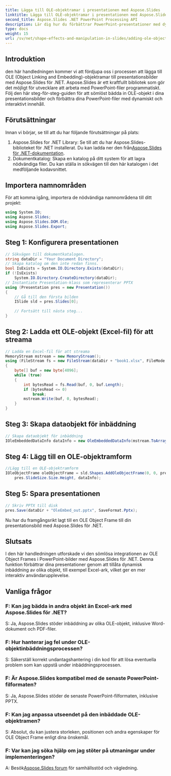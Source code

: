 ```yaml
---
title: Lägga till OLE-objektramar i presentationen med Aspose.Slides
linktitle: Lägga till OLE-objektramar i presentationen med Aspose.Slides
second_title: Aspose.Slides .NET PowerPoint Processing API
description: Lär dig hur du förbättrar PowerPoint-presentationer med dynamiskt innehåll! Följ vår steg-för-steg-guide med Aspose.Slides för .NET. Öka engagemanget nu!
type: docs
weight: 15
url: /sv/net/shape-effects-and-manipulation-in-slides/adding-ole-object-frames/
---
```

## Introduktion
den här handledningen kommer vi att fördjupa oss i processen att lägga till OLE (Object Linking and Embedding)-objektramar till presentationsbilder med Aspose.Slides för .NET. Aspose.Slides är ett kraftfullt bibliotek som gör det möjligt för utvecklare att arbeta med PowerPoint-filer programmatiskt. Följ den här steg-för-steg-guiden för att sömlöst bädda in OLE-objekt i dina presentationsbilder och förbättra dina PowerPoint-filer med dynamiskt och interaktivt innehåll.
## Förutsättningar
Innan vi börjar, se till att du har följande förutsättningar på plats:
1.  Aspose.Slides for .NET Library: Se till att du har Aspose.Slides-biblioteket för .NET installerat. Du kan ladda ner den från[Aspose.Slides för .NET-dokumentation](https://reference.aspose.com/slides/net/).
2. Dokumentkatalog: Skapa en katalog på ditt system för att lagra nödvändiga filer. Du kan ställa in sökvägen till den här katalogen i det medföljande kodavsnittet.
## Importera namnområden
För att komma igång, importera de nödvändiga namnområdena till ditt projekt:
```csharp
using System.IO;
using Aspose.Slides;
using Aspose.Slides.DOM.Ole;
using Aspose.Slides.Export;
```
## Steg 1: Konfigurera presentationen
```csharp
// Sökvägen till dokumentkatalogen.
string dataDir = "Your Document Directory";
// Skapa katalog om den inte redan finns.
bool IsExists = System.IO.Directory.Exists(dataDir);
if (!IsExists)
    System.IO.Directory.CreateDirectory(dataDir);
// Instantiate Presentation-klass som representerar PPTX
using (Presentation pres = new Presentation())
{
    // Gå till den första bilden
    ISlide sld = pres.Slides[0];
    
    // Fortsätt till nästa steg...
}
```
## Steg 2: Ladda ett OLE-objekt (Excel-fil) för att streama
```csharp
// Ladda en Excel-fil för att streama
MemoryStream mstream = new MemoryStream();
using (FileStream fs = new FileStream(dataDir + "book1.xlsx", FileMode.Open, FileAccess.Read))
{
    byte[] buf = new byte[4096];
    while (true)
    {
        int bytesRead = fs.Read(buf, 0, buf.Length);
        if (bytesRead <= 0)
            break;
        mstream.Write(buf, 0, bytesRead);
    }
}
```
## Steg 3: Skapa dataobjekt för inbäddning
```csharp
// Skapa dataobjekt för inbäddning
IOleEmbeddedDataInfo dataInfo = new OleEmbeddedDataInfo(mstream.ToArray(), "xlsx");
```
## Steg 4: Lägg till en OLE-objektramform
```csharp
//Lägg till en OLE-objektramform
IOleObjectFrame oleObjectFrame = sld.Shapes.AddOleObjectFrame(0, 0, pres.SlideSize.Size.Width,
    pres.SlideSize.Size.Height, dataInfo);
```
## Steg 5: Spara presentationen
```csharp
// Skriv PPTX till disk
pres.Save(dataDir + "OleEmbed_out.pptx", SaveFormat.Pptx);
```
Nu har du framgångsrikt lagt till en OLE Object Frame till din presentationsbild med Aspose.Slides för .NET.
## Slutsats
I den här handledningen utforskade vi den sömlösa integrationen av OLE Object Frames i PowerPoint-bilder med Aspose.Slides för .NET. Denna funktion förbättrar dina presentationer genom att tillåta dynamisk inbäddning av olika objekt, till exempel Excel-ark, vilket ger en mer interaktiv användarupplevelse.
## Vanliga frågor
### F: Kan jag bädda in andra objekt än Excel-ark med Aspose.Slides för .NET?
S: Ja, Aspose.Slides stöder inbäddning av olika OLE-objekt, inklusive Word-dokument och PDF-filer.
### F: Hur hanterar jag fel under OLE-objektinbäddningsprocessen?
S: Säkerställ korrekt undantagshantering i din kod för att lösa eventuella problem som kan uppstå under inbäddningsprocessen.
### F: Är Aspose.Slides kompatibel med de senaste PowerPoint-filformaten?
S: Ja, Aspose.Slides stöder de senaste PowerPoint-filformaten, inklusive PPTX.
### F: Kan jag anpassa utseendet på den inbäddade OLE-objektramen?
S: Absolut, du kan justera storleken, positionen och andra egenskaper för OLE Object Frame enligt dina önskemål.
### F: Var kan jag söka hjälp om jag stöter på utmaningar under implementeringen?
 A: Besök[Aspose.Slides forum](https://forum.aspose.com/c/slides/11) för samhällsstöd och vägledning.